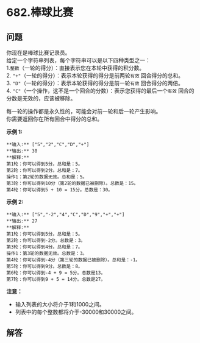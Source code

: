 # 682.棒球比赛

## 问题

你现在是棒球比赛记录员。  
给定一个字符串列表，每个字符串可以是以下四种类型之一：  
1.`整数`（一轮的得分）：直接表示您在本轮中获得的积分数。  
2. `"+"`（一轮的得分）：表示本轮获得的得分是前两轮`有效` 回合得分的总和。  
3. `"D"`（一轮的得分）：表示本轮获得的得分是前一轮`有效` 回合得分的两倍。  
4. `"C"`（一个操作，这不是一个回合的分数）：表示您获得的最后一个`有效` 回合的分数是无效的，应该被移除。  

每一轮的操作都是永久性的，可能会对前一轮和后一轮产生影响。  
你需要返回你在所有回合中得分的总和。

**示例 1:**

```
**输入:** ["5","2","C","D","+"]
**输出:** 30
**解释:**
第1轮：你可以得到5分。总和是：5。
第2轮：你可以得到2分。总和是：7。
操作1：第2轮的数据无效。总和是：5。
第3轮：你可以得到10分（第2轮的数据已被删除）。总数是：15。
第4轮：你可以得到5 + 10 = 15分。总数是：30。

```

**示例 2:**

```
**输入:** ["5","-2","4","C","D","9","+","+"]
**输出:** 27
**解释:**
第1轮：你可以得到5分。总和是：5。
第2轮：你可以得到-2分。总数是：3。
第3轮：你可以得到4分。总和是：7。
操作1：第3轮的数据无效。总数是：3。
第4轮：你可以得到-4分（第三轮的数据已被删除）。总和是：-1。
第5轮：你可以得到9分。总数是：8。
第6轮：你可以得到-4 + 9 = 5分。总数是13。
第7轮：你可以得到9 + 5 = 14分。总数是27。

```

**注意：**

* 输入列表的大小将介于1和1000之间。
* 列表中的每个整数都将介于-30000和30000之间。



## 解答

